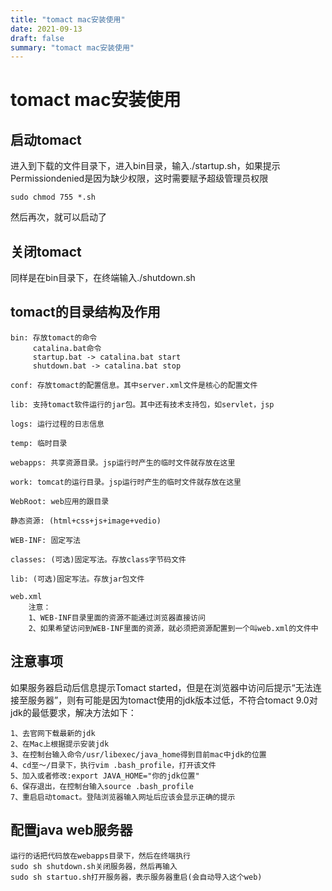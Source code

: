 ```yaml
---
title: "tomact mac安装使用"
date: 2021-09-13
draft: false
summary: "tomact mac安装使用"
---
```


# tomact mac安装使用

## 启动tomact

进入到下载的文件目录下，进入bin目录，输入./startup.sh，如果提示Permissiondenied是因为缺少权限，这时需要赋予超级管理员权限

    sudo chmod 755 *.sh

然后再次，就可以启动了


## 关闭tomact

同样是在bin目录下，在终端输入./shutdown.sh

## tomact的目录结构及作用

    bin: 存放tomact的命令
         catalina.bat命令
         startup.bat -> catalina.bat start
         shutdown.bat -> catalina.bat stop

    conf: 存放tomact的配置信息。其中server.xml文件是核心的配置文件

    lib: 支持tomact软件运行的jar包。其中还有技术支持包，如servlet，jsp

    logs: 运行过程的日志信息

    temp: 临时目录

    webapps: 共享资源目录。jsp运行时产生的临时文件就存放在这里

    work: tomcat的运行目录。jsp运行时产生的临时文件就存放在这里

    WebRoot: web应用的跟目录

    静态资源: (html+css+js+image+vedio)

    WEB-INF: 固定写法

    classes: (可选)固定写法。存放class字节码文件

    lib: (可选)固定写法。存放jar包文件

    web.xml
        注意：
        1、WEB-INF目录里面的资源不能通过浏览器直接访问
        2、如果希望访问到WEB-INF里面的资源，就必须把资源配置到一个叫web.xml的文件中

## 注意事项

如果服务器启动后信息提示Tomact started，但是在浏览器中访问后提示“无法连接至服务器”，则有可能是因为tomact使用的jdk版本过低，不符合tomact 9.0对jdk的最低要求，解决方法如下：

    1、去官网下载最新的jdk
    2、在Mac上根据提示安装jdk
    3、在控制台输入命令/usr/libexec/java_home得到目前mac中jdk的位置
    4、cd至～/目录下，执行vim .bash_profile，打开该文件
    5、加入或者修改:export JAVA_HOME="你的jdk位置"
    6、保存退出，在控制台输入source .bash_profile
    7、重启启动tomact。登陆浏览器输入网址后应该会显示正确的提示

## 配置java web服务器

    运行的话把代码放在webapps目录下，然后在终端执行
    sudo sh shutdown.sh关闭服务器，然后再输入
    sudo sh startuo.sh打开服务器，表示服务器重启(会自动导入这个web)